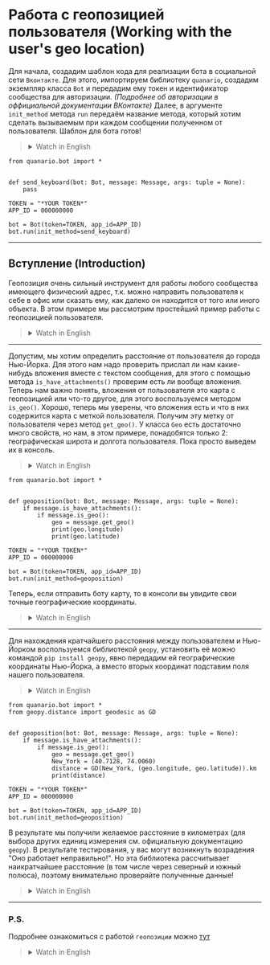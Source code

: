 # Работа с геопозицией пользователя (Working with the user's geo location)

Для начала, создадим шаблон кода для реализации бота в социальной сети `Вконтакте`. Для этого, импортируем библиотеку `quanario`, создадим экземпляр класса `Bot` и передадим ему токен и идентификатор сообщества для авторизации. *(Подробнее об авторизации в оффициальной документации ВКонтакте)* Далее, в аргументе `init_method` метода `run` передаём название метода, который хотим сделать вызываемым при каждом сообщении полученном от пользователя. Шаблон для бота готов!
><details><summary>Watch in English</summary><p>
>
>To begin with, let's create a code template for implementing a bot on the Vkontakte social network. To do this, import the `quanario` library, create an instance of the `Bot` class and give it a token and a community identifier for authorization. *((For more information about authorization in the official documentation of VKontakte)* Next, in the `init_method` argument of the `run` method, we pass the name of the method that we want to make called with each message received from the user. The template for the bot is ready!
>
></p></details>
```Python3
from quanario.bot import *


def send_keyboard(bot: Bot, message: Message, args: tuple = None):
    pass

TOKEN = "*YOUR TOKEN*"
APP_ID = 000000000

bot = Bot(token=TOKEN, app_id=APP_ID)
bot.run(init_method=send_keyboard)
```
---
## Вступление (Introduction)
Геопозиция очень сильный инструмент для работы любого сообщества имеющего физический адрес, т.к. можно направить пользователя к себе в офис или сказать ему, как далеко он находится от того или иного объекта. В этом примере мы рассмотрим простейший пример работы с геопозицией пользователя.
><details><summary>Watch in English</summary><p>
>
>Geo-location is a very powerful tool for any community with a physical address, because you can send a user to your office or tell him how far he is from a particular object. In this example, we will look at the simplest example of working with a user's geo-location.
>
></p></details>
---
Допустим, мы хотим определить расстояние от пользователя до города Нью-Йорка. Для этого нам надо проверить прислал ли нам какие-нибудь вложения вместе с текстом сообщения, для этого с помощью метода `is_have_attachments()` проверим есть ли вообще вложения. Теперь нам важно понять, вложения от пользователя это карта с геопозицией или что-то другое, для этого воспользуемся методом `is_geo()`. Хорошо, теперь мы уверены, что вложения есть и что в них содержится карта с меткой пользователя. Получим эту метку от пользователя через метод `get_geo()`. У класса `Geo` есть достаточно много свойств, но нам, в этом примере, понадобятся только 2: географическая широта и долгота пользователя. Пока просто выведем их в консоль.
><details><summary>Watch in English</summary><p>
>
>Let's say we want to determine the distance from the user to the city of New York. To do this, we need to check whether any attachments have been sent to us along with the message text, to do this, using the `is_have_attachments()` method, we will check if there are any attachments at all. Now it is important for us to understand whether the user's attachments are a map with a geo position or something else, for this we will use the `is_geo()` method. OK, now we are sure that there are attachments and that they contain a map with the user's label. We will get this label from the user via the `get_geo()` method. The `Geo` class has quite a lot of properties, but we, in this example, will need only 2: the geographical latitude and longitude of the user. For now, just output them to the console.
>
></p></details>
```Python3
from quanario.bot import *


def geoposition(bot: Bot, message: Message, args: tuple = None):
    if message.is_have_attachments():
        if message.is_geo():
            geo = message.get_geo()
            print(geo.longitude)
            print(geo.latitude)

TOKEN = "*YOUR TOKEN*"
APP_ID = 000000000

bot = Bot(token=TOKEN, app_id=APP_ID)
bot.run(init_method=geoposition)
```
Теперь, если отправить боту карту, то в консоли вы увидите свои точные географические координаты.
><details><summary>Watch in English</summary><p>
>
>Now, if you send a map to the bot, then you will see your exact geographical coordinates in the console.
>
></p></details>
---
Для нахождения кратчайшего расстояния между пользователем и Нью-Йорком воспользуемся библиотекой `geopy`, установить её можно командой `pip install geopy`, явно передадим ей географические координаты Нью-Йорка, а вместо вторых координат подставим поля нашего пользователя.
><details><summary>Watch in English</summary><p>
>
>To find the shortest distance between the user and New York, we will use the `geopy` library, you can install it with the `pip install geopy` command, explicitly give it the geographical coordinates of New York, and substitute the fields of our user instead of the second coordinates.*
>
></p></details>
```Python3
from quanario.bot import *
from geopy.distance import geodesic as GD


def geoposition(bot: Bot, message: Message, args: tuple = None):
    if message.is_have_attachments():
        if message.is_geo():
            geo = message.get_geo()
            New_York = (40.7128, 74.0060)
            distance = GD(New_York, (geo.longitude, geo.latitude)).km
            print(distance)

TOKEN = "*YOUR TOKEN*"
APP_ID = 000000000

bot = Bot(token=TOKEN, app_id=APP_ID)
bot.run(init_method=geoposition)
```
В результате мы получили желаемое расстояние в километрах (для выбора других единиц измерения см. официальную документацию `geopy`). В результате тестирования, у вас могут возникнуть возрадения "Оно работает неправильно!". Но эта библиотека рассчитывает наикратчайшее расстояние (в том числе через северный и южный полюса), поэтому внимательно проверяйте полученные данные! 
><details><summary>Watch in English</summary><p>
>
>As a result, we got the desired distance in kilometers (for choosing other units of measurement, see the official documentation `geopy`). As a result of testing, you may have objections "It does not work correctly!". But this library calculates the shortest distance (including through the north and south poles), so check the data carefully!
>
></p></details>
---
### P.S. 
Подробнее ознакомиться с работой `геопозиции` можно [тут](../../quanario/input_message/geoposition.py) 
><details><summary>Watch in English</summary><p>
>
>You can learn more about the work of `geo-positioning` [here](../../quanario/input_message/geoposition.py)
>
></p></details>